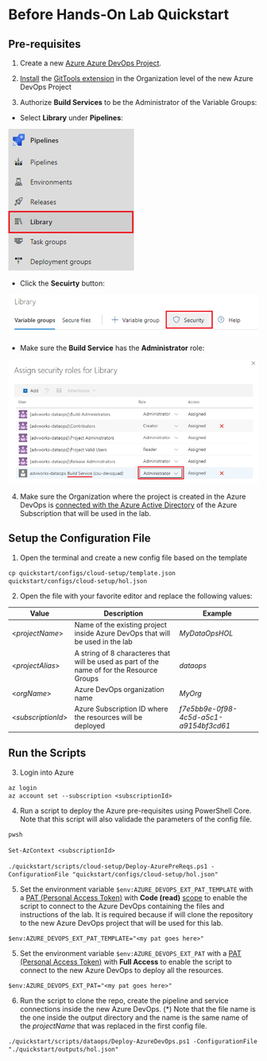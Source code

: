 # Before Hands-On Lab Quickstart


## Pre-requisites

1. Create a new [Azure Azure DevOps Project](https://docs.microsoft.com/en-us/azure/devops/organizations/projects/create-project?view=azure-devops&tabs=preview-page).

2. [Install](https://docs.microsoft.com/en-us/azure/devops/marketplace/install-extension?view=azure-devops&tabs=browser) the [GitTools extension](https://marketplace.visualstudio.com/items?itemName=gittools.gittools&targetId=0d8e54d4-e229-47bd-9dc5-9be0f116a5c0&utm_source=vstsproduct&utm_medium=ExtHubManageList) in the Organization level of the new Azure DevOps Project

3. Authorize **Build Services** to be the Administrator of the Variable Groups:

- Select **Library** under **Pipelines**:

![](docs/images/quickstart-buildservice-1.png)

- Click the **Secuirty** button:

![](docs/images/quickstart-buildservice-2.png)

- Make sure the **Build Service** has the **Administrator** role:

![](docs/images/quickstart-buildservice-3.png)

4. Make sure the Organization where the project is created in the Azure DevOps is [connected with the Azure Active Directory](https://docs.microsoft.com/en-us/azure/devops/organizations/accounts/connect-organization-to-azure-ad?view=azure-devops
) of the Azure Subscription that will be used in the lab.

## Setup the Configuration File

1. Open the terminal and create a new config file based on the template

```
cp quickstart/configs/cloud-setup/template.json quickstart/configs/cloud-setup/hol.json

```
2. Open the file with your favorite editor and replace the following values:

|Value|Description|Example|
|-----|-----------|-------|
|<_projectName_>|Name of the existing project inside Azure DevOps that will be used in the lab|_MyDataOpsHOL_|
|<_projectAlias_>|A string of 8 characteres that will be used as part of the name of for the Resource Groups|_dataops_|
|<_orgName_>|Azure DevOps organization name|_MyOrg_|
|<_subscriptionId_>|Azure Subscription ID where the resources will be deployed|_f7e5bb9e-0f98-4c5d-a5c1-a9154bf3cd61_|

## Run the Scripts

3. Login into Azure

```
az login
az account set --subscription <subscriptionId>
```

4. Run a script to deploy the Azure pre-requisites using PowerShell Core. Note that this script will also validade the parameters of the config file.

```
pwsh

Set-AzContext <subscriptionId>

./quickstart/scripts/cloud-setup/Deploy-AzurePreReqs.ps1 -ConfigurationFile "quickstart/configs/cloud-setup/hol.json"

```

5. Set the environment variable ```$env:AZURE_DEVOPS_EXT_PAT_TEMPLATE``` with a [PAT (Personal Access Token)](https://docs.microsoft.com/en-us/azure/devops/organizations/accounts/use-personal-access-tokens-to-authenticate?view=azure-devops&tabs=preview-page) with **Code (read)** [scope](https://docs.microsoft.com/en-us/azure/devops/integrate/get-started/authentication/oauth?view=azure-devops#scopes) to enable the script to connect to the Azure DevOps containing the files and instructions of the lab. It is required because if will clone the repository to the new Azure DevOps project that will be used for this lab.

```
$env:AZURE_DEVOPS_EXT_PAT_TEMPLATE="<my pat goes here>"
```

5. Set the environment variable ```$env:AZURE_DEVOPS_EXT_PAT``` with a [PAT (Personal Access Token)](https://docs.microsoft.com/en-us/azure/devops/organizations/accounts/use-personal-access-tokens-to-authenticate?view=azure-devops&tabs=preview-page) with **Full Access** to enable the script to connect to the new Azure DevOps to deploy all the resources.

```
$env:AZURE_DEVOPS_EXT_PAT="<my pat goes here>"
```

6. Run the script to clone the repo, create the pipeline and service connections inside the new Azure DevOps. (*) Note that the file name is the one inside the output directory and the name is the same name of the _projectName_ that was replaced in the first config file.

```
./quickstart/scripts/dataops/Deploy-AzureDevOps.ps1 -ConfigurationFile "./quickstart/outputs/hol.json"
```
